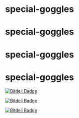 # special-goggles
# special-goggles
# special-goggles
# special-goggles


[![Bitdeli Badge](https://d2weczhvl823v0.cloudfront.net/aqqaluk/special-goggles/trend.png)](https://bitdeli.com/free "Bitdeli Badge")



[![Bitdeli Badge](https://d2weczhvl823v0.cloudfront.net/aqqaluk/special-goggles/trend.png)](https://bitdeli.com/free "Bitdeli Badge")



[![Bitdeli Badge](https://d2weczhvl823v0.cloudfront.net/aqqaluk/special-goggles/trend.png)](https://bitdeli.com/free "Bitdeli Badge")

